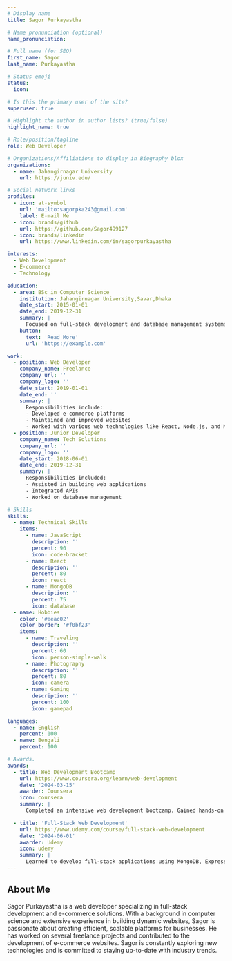 ```yaml
---
# Display name
title: Sagor Purkayastha

# Name pronunciation (optional)
name_pronunciation: 

# Full name (for SEO)
first_name: Sagor
last_name: Purkayastha

# Status emoji
status:
  icon: 

# Is this the primary user of the site?
superuser: true

# Highlight the author in author lists? (true/false)
highlight_name: true

# Role/position/tagline
role: Web Developer

# Organizations/Affiliations to display in Biography blox
organizations:
  - name: Jahangirnagar University
    url: https://juniv.edu/

# Social network links
profiles:
  - icon: at-symbol
    url: 'mailto:sagorpka243@gmail.com'
    label: E-mail Me
  - icon: brands/github
    url: https://github.com/Sagor499127
  - icon: brands/linkedin
    url: https://www.linkedin.com/in/sagorpurkayastha

interests:
  - Web Development
  - E-commerce
  - Technology

education:
  - area: BSc in Computer Science
    institution: Jahangirnagar University,Savar,Dhaka
    date_start: 2015-01-01
    date_end: 2019-12-31
    summary: |
      Focused on full-stack development and database management systems. Completed several projects, including a website for e-commerce businesses.
    button:
      text: 'Read More'
      url: 'https://example.com'

work:
  - position: Web Developer
    company_name: Freelance
    company_url: ''
    company_logo: ''
    date_start: 2019-01-01
    date_end: ''
    summary: |
      Responsibilities include:
      - Developed e-commerce platforms
      - Maintained and improved websites
      - Worked with various web technologies like React, Node.js, and MongoDB
  - position: Junior Developer
    company_name: Tech Solutions
    company_url: ''
    company_logo: ''
    date_start: 2018-06-01
    date_end: 2019-12-31
    summary: |
      Responsibilities included:
      - Assisted in building web applications
      - Integrated APIs
      - Worked on database management

# Skills
skills:
  - name: Technical Skills
    items:
      - name: JavaScript
        description: ''
        percent: 90
        icon: code-bracket
      - name: React
        description: ''
        percent: 80
        icon: react
      - name: MongoDB
        description: ''
        percent: 75
        icon: database
  - name: Hobbies
    color: '#eeac02'
    color_border: '#f0bf23'
    items:
      - name: Traveling
        description: ''
        percent: 60
        icon: person-simple-walk
      - name: Photography
        description: ''
        percent: 80
        icon: camera
      - name: Gaming
        description: ''
        percent: 100
        icon: gamepad

languages:
  - name: English
    percent: 100
  - name: Bengali
    percent: 100

# Awards.
awards:
  - title: Web Development Bootcamp
    url: https://www.coursera.org/learn/web-development
    date: '2024-03-15'
    awarder: Coursera
    icon: coursera
    summary: |
      Completed an intensive web development bootcamp. Gained hands-on experience in HTML, CSS, JavaScript, React, and Node.js.

  - title: 'Full-Stack Web Development'
    url: https://www.udemy.com/course/full-stack-web-development
    date: '2024-06-01'
    awarder: Udemy
    icon: udemy
    summary: |
      Learned to develop full-stack applications using MongoDB, Express, React, and Node.js. Built a variety of projects from scratch.
---
```

## About Me

Sagor Purkayastha is a web developer specializing in full-stack development and e-commerce solutions. With a background in computer science and extensive experience in building dynamic websites, Sagor is passionate about creating efficient, scalable platforms for businesses. He has worked on several freelance projects and contributed to the development of e-commerce websites. Sagor is constantly exploring new technologies and is committed to staying up-to-date with industry trends.